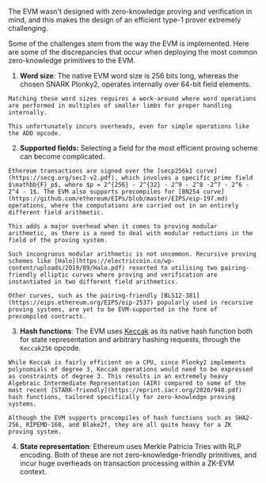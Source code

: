 The EVM wasn't designed with zero-knowledge proving and verification in mind, and this makes the design of an efficient type-1 prover extremely challenging.

Some of the challenges stem from the way the EVM is implemented. Here are some of the discrepancies that occur when deploying the most common zero-knowledge primitives to the EVM.
  
  1. **Word size**: The native EVM word size is 256 bits long, whereas the chosen SNARK Plonky2, operates internally over 64-bit field elements.

    Matching these word sizes requires a work-around where word operations are performed in multiples of smaller limbs for proper handling internally.

    This unfortunately incurs overheads, even for simple operations like the ADD opcode.
  
  2. **Supported fields:** Selecting a field for the most efficient proving scheme can become complicated.

    Ethereum transactions are signed over the [secp256k1 curve](https://secg.org/sec2-v2.pdf), which involves a specific prime field $\mathbb{F}_p$, where $p = 2^{256} - 2^{32} - 2^9 - 2^8 -2^7 - 2^6 - 2^4 - 1$. The EVM also supports precompiles for [BN254 curve](https://github.com/ethereum/EIPs/blob/master/EIPS/eip-197.md) operations, where the computations are carried out in an entirely different field arithmetic.

    This adds a major overhead when it comes to proving modular arithmetic, as there is a need to deal with modular reductions in the field of the proving system.

    Such incongruous modular arithmetic is not uncommon. Recursive proving schemes like [Halo](https://electriccoin.co/wp-content/uploads/2019/09/Halo.pdf) resorted to utilising two pairing-friendly elliptic curves where proving and verification are instantiated in two different field arithmetics.

    Other curves, such as the pairing-friendly [BLS12-381](https://eips.ethereum.org/EIPS/eip-2537) popularly used in recursive proving systems, are yet to be EVM-supported in the form of precompiled contracts.
  
  3. **Hash functions**: The EVM uses [Keccak](https://keccak.team/keccak_specs_summary.html) as its native hash function both for state representation and arbitrary hashing requests, through the `Keccak256` opcode.

    While Keccak is fairly efficient on a CPU, since Plonky2 implements polynomials of degree 3, Keccak operations would need to be expressed as constraints of degree 3. This results in an extremely heavy Algebraic Intermediate Representation (AIR) compared to some of the most recent [STARK-friendly](https://eprint.iacr.org/2020/948.pdf) hash functions, tailored specifically for zero-knowledge proving systems.

    Although the EVM supports precompiles of hash functions such as SHA2-256, RIPEMD-160, and Blake2f, they are all quite heavy for a ZK proving system.
  
  4. **State representation**: Ethereum uses Merkle Patricia Tries with RLP encoding. Both of these are not zero-knowledge-friendly primitives, and incur huge overheads on transaction processing within a ZK-EVM context.
  